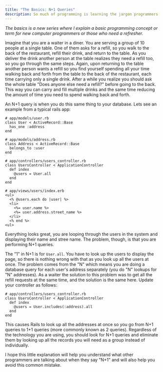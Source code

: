 ```yaml
---
title: "The Basics: N+1 Queries"
description: So much of programming is learning the jargon programmers use. Learn what an N+1 query is, how to identify them in your code, and how to avoid generating them.
---
```


*The basics is a new series where I explain a basic programming concept or term for new computer programmers or those who need a refresher.*

Imagine that you are a waiter in a diner. You are serving a group of 10 people at a single table. One of them asks for a refill, so you walk to the back of the restaurant, refill their drink, and return to the table. As you deliver the drink another person at the table realizes they need a refill too, so you go through the same steps. Again, upon returning to the table another person wants a refill so you find yourself spending all your time walking back and forth from the table to the back of the restaurant, each time carrying only a single drink. After a while you realize you should ask the whole table "Does anyone else need a refill?" before going to the back. This way you can carry and fill multiple drinks and the same time reducing the amount of time you need to spend walking back and forth.

An N+1 query is when you do this same thing to your database. Lets see an example from a typical rails app:

    # app/models/user.rb
    class User < ActiveRecord::Base
      has_one :address
    end

    # app/models/address.rb
    class Address < ActiveRecord::Base
      belongs_to :user
    end

    # app/controllers/users_controller.rb
    class UsersController < ApplicationController
      def index
        @users = User.all
      end
    end

    # app/views/users/index.erb
    <ul>
      <% @users.each do |user| %>
      <li>
        <%= user.name %>
        <%= user.address.street_name %>
      </li>
      <% end %>
    <ul>

Everything looks great, you are looping through the users in the system and displaying their name and stree name. The problem, though, is that you are performing N+1 queries.

The "1" in N+1 is for `User.all`. You have to look up the users to display the page, so there is nothing wrong with that as you look up all the users at once. The problem comes from the "N" which means you are doing a database query for each user's address separately (you do "N" lookups for "N" addresses). As a waiter the solution to this problem was to get all the refill requests at the same time, and the solution is the same here. Update your controller as follows:

    # app/controllers/users_controller.rb
    class UsersController < ApplicationController
      def index
        @users = User.includes(:address).all
      end
    end

This causes Rails to look up all the addresses at once so you go from N+1 queries to 1+1 queries (more commonly known as 2 queries). Regardless of the technology you are using, you should look for N+1 queries and eliminate them by looking up all the records you will need as a group instead of individually.

I hope this little explanation will help you understand what other programmers are talking about when they say "N+1" and will also help you avoid this common mistake.
